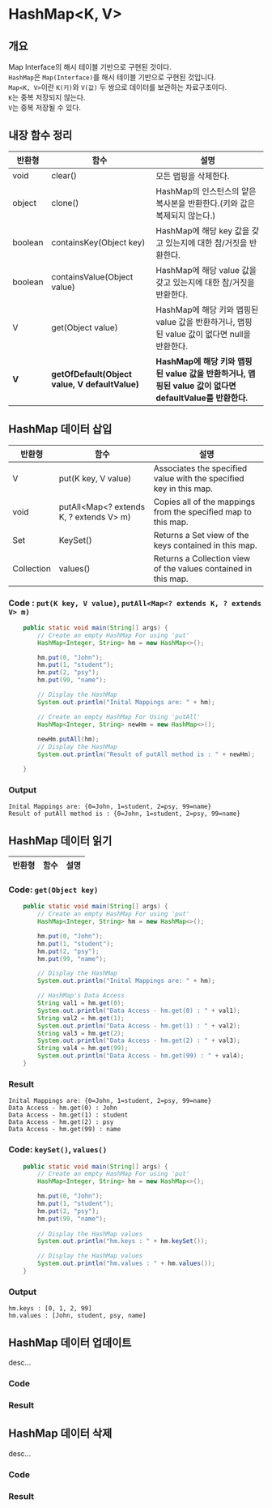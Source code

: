 # HashMap<K, V>
## 개요
<p>

Map Interface의 해시 테이블 기반으로 구현된 것이다.</br>
``HashMap``은 ``Map(Interface)``를 해시 테이블 기반으로 구현된 것입니다. </br>
``Map<K, V>``이란  ``K(키)``와 ``V(값)`` 두 쌍으로 데이터를 보관하는 자료구조이다.</br>
``K``는 중복 저장되지 않는다.</br>
``V``는 중복 저장될 수 있다.


</p>

## 내장 함수 정리
|반환형|함수|설명|
|----|----|----|
|void|clear()|모든 맵핑을 삭제한다.|
|object|clone()|HashMap의 인스턴스의 얕은 복사본을 반환한다.(키와 값은 복제되지 않는다.)|
|boolean|containsKey(Object key)|HashMap에 해당 key 값을 갖고 있는지에 대한 참/거짓을 반환한다.|
|boolean|containsValue(Object value)|HashMap에 해당 value 값을 갖고 있는지에 대한 참/거짓을 반환한다.|
|V|get(Object value)|HashMap에 해당 키와 맵핑된 value 값을 반환하거나, 맵핑된 value 값이 없다면 null을 반환한다.|
|**V**|**getOfDefault(Object value, V defaultValue)**|**HashMap에 해당 키와 맵핑된 value 값을 반환하거나, 맵핑된 value 값이 없다면 defaultValue를 반환한다.**|

## HashMap 데이터 삽입 
|반환형|함수|설명|
|----|----|----|
|V|put(K key, V value)|Associates the specified value with the specified key in this map.|
| void|putAll<Map<? extends K, ? extends V> m) |Copies all of the mappings from the specified map to this map. |
|Set<K> |KeySet() |Returns a Set view of the keys contained in this map. |
|Collection<V> |values() | Returns a Collection view of the values contained in this map.|


### Code : ``put(K key, V value)``, ``putAll<Map<? extends K, ? extends V> m)``
``` java
	public static void main(String[] args) {
		// Create an empty HashMap For using 'put'
		HashMap<Integer, String> hm = new HashMap<>();

		hm.put(0, "John");
		hm.put(1, "student");
		hm.put(2, "psy");
		hm.put(99, "name");

		// Display the HashMap
		System.out.println("Inital Mappings are: " + hm);

		// Create an empty HashMap For Using 'putAll'
		HashMap<Integer, String> newHm = new HashMap<>();
		
		newHm.putAll(hm);
		// Display the HashMap
		System.out.println("Result of putAll method is : " + newHm);

	}
```
### Output
```
Inital Mappings are: {0=John, 1=student, 2=psy, 99=name}
Result of putAll method is : {0=John, 1=student, 2=psy, 99=name}
```

## HashMap 데이터 읽기
|반환형|함수|설명|
|----|----|----|

### Code: ``get(Object key)``
``` java
	public static void main(String[] args) {
		// Create an empty HashMap For using 'put'
		HashMap<Integer, String> hm = new HashMap<>();

		hm.put(0, "John");
		hm.put(1, "student");
		hm.put(2, "psy");
		hm.put(99, "name");

		// Display the HashMap
		System.out.println("Inital Mappings are: " + hm);

		// HashMap's Data Access
		String val1 = hm.get(0);
		System.out.println("Data Access - hm.get(0) : " + val1);
		String val2 = hm.get(1);
		System.out.println("Data Access - hm.get(1) : " + val2);
		String val3 = hm.get(2);
		System.out.println("Data Access - hm.get(2) : " + val3);
		String val4 = hm.get(99);
		System.out.println("Data Access - hm.get(99) : " + val4);
	}
```
### Result
``` 
Inital Mappings are: {0=John, 1=student, 2=psy, 99=name}
Data Access - hm.get(0) : John
Data Access - hm.get(1) : student
Data Access - hm.get(2) : psy
Data Access - hm.get(99) : name
```

### Code: ``keySet()``, ``values()``
``` java
	public static void main(String[] args) {
		// Create an empty HashMap For using 'put'
		HashMap<Integer, String> hm = new HashMap<>();

		hm.put(0, "John");
		hm.put(1, "student");
		hm.put(2, "psy");
		hm.put(99, "name");
		
		// Display the HashMap values
		System.out.println("hm.keys : " + hm.keySet());

		// Display the HashMap values
		System.out.println("hm.values : " + hm.values());				
	}
```

### Output
```
hm.keys : [0, 1, 2, 99]
hm.values : [John, student, psy, name]
```

## HashMap 데이터 업데이트
desc...
### Code
### Result

## HashMap 데이터 삭제
desc...
### Code
### Result
